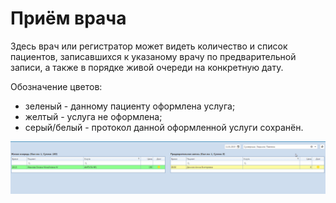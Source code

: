 # Приём врача

Здесь врач или регистратор может видеть количество и список пациентов, записавшихся к указаному врачу по предварительной записи, а также в порядке живой очереди на конкретную дату.    

Обозначение цветов: 
- зеленый - данному пациенту оформлена услуга;
- желтый - услуга не оформлена;
- серый/белый - протокол данной оформленной услуги сохранён.

![Image](Image/Doctor.gif)